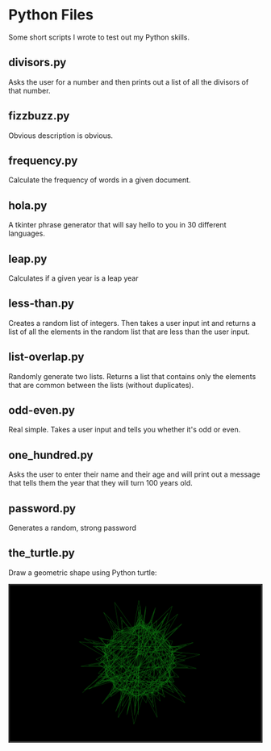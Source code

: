 # Python Files

Some short scripts I wrote to test out my Python skills.

## divisors.py

Asks the user for a number and then prints out a list of all the divisors of that number.

## fizzbuzz.py

Obvious description is obvious.

## frequency.py

Calculate the frequency of words in a given document.

## hola.py

A tkinter phrase generator that will say hello to you in 30 different languages.

## leap.py

Calculates if a given year is a leap year

## less-than.py

Creates a random list of integers. Then takes a user input int and returns a list of all the elements in the random list that are less than the user input.

## list-overlap.py

Randomly generate two lists. Returns a list that contains only the elements that are common between the lists (without duplicates).

## odd-even.py

Real simple. Takes a user input and tells you whether it's odd or even.

## one_hundred.py

Asks the user to enter their name and their age and will print out a message that tells them the year that they will turn 100 years old.

## password.py

Generates a random, strong password

## the_turtle.py

Draw a geometric shape using Python turtle:

![Turtle Output](./images/turtle-output.png)
